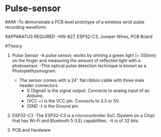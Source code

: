 # Pulse-sensor
#AIM
-To demonstrate a PCB level prototype of a wireless wrist pulse recording waveform.

#APPARATUS REQUIRED
-HW-827, ESP32-C3, Jumper Wires, PCB Board

#Theory
1. Pulse Sensor
   -A pulse sensor, works by shining a green light (~ 550nm) on the finger and measuring the amount of reflected light with a photosensor.
   -This optical pulse detection technique is known as a Photoplethysmogram.
   - The sensor comes with a 24″ flat ribbon cable with three male header connectors.
       - S (Signal) is the signal output. Connects to analog input of an Arduino.
       - (VCC +) is the VCC pin. Connects to 3.3 or 5V.
       - (GND -) is the Ground pin.

2. ESP32-C3
   -The ESP32-C3 is a microcontroller SoC (System on a Chip) that has Wi-Fi and Bluetooth 5 (LE) capabilities.
   -It is of 32 bits.

3. PCB and Hardware
   
